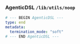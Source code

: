 ### AgenticDSL `/lib/utils/noop`
```yaml
# --- BEGIN AgenticDSL ---
type: end
metadata:
  termination_mode: "soft"
# --- END AgenticDSL ---
```

